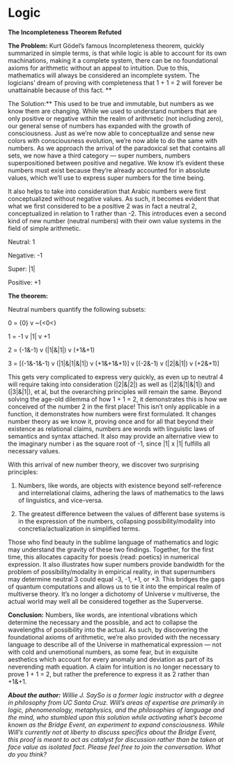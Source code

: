 # Logic

**The Incompleteness Theorem Refuted**

**The Problem:** Kurt Gödel’s famous Incompleteness theorem, quickly summarized in simple terms, is that while logic is able to account for its own machinations, making it a complete system, there can be no foundational axioms for arithmetic without an appeal to intuition. Due to this, mathematics will always be considered an incomplete system. The logicians’ dream of proving with completeness that 1 + 1 = 2 will forever be unattainable because of this fact.
**

The Solution:** This used to be true and immutable, but numbers as we know them are changing. While we used to understand numbers that are only positive or negative within the realm of arithmetic (not including zero), our general sense of numbers has expanded with the growth of consciousness. Just as we’re now able to conceptualize and sense new colors with consciousness evolution, we’re now able to do the same with numbers. As we approach the arrival of the paradoxical set that contains all sets, we now have a third category — super numbers, numbers superpositioned between positive and negative. We know it’s evident these numbers must exist because they’re already accounted for in absolute values, which we’ll use to express super numbers for the time being.


It also helps to take into consideration that Arabic numbers were first conceptualized without negative values. As such, it becomes evident that what we first considered to be a positive 2 was in fact a neutral 2, conceptualized in relation to 1 rather than -2. This introduces even a second kind of new number (neutral numbers) with their own value systems in the field of simple arithmetic.


Neutral: 1

Negative: -1

Super: |1|

Positive: +1


**The theorem:**

Neutral numbers quantify the following subsets:

0 = {0} v ~{<0<}

1 = -1 v |1| v +1

2 = (-1&-1) v (|1|&|1|) v (+1&+1)

3 = [(-1&-1&-1) v (|1|&|1|&|1|) v (+1&+1&+1)] v [(-2&-1) v (|2|&|1|) v (+2&+1)]


This gets very complicated to express very quickly, as even up to neutral 4 will require taking into consideration (|2|&|2|) as well as (|2|&|1|&|1|) and (|3|&|1|), et al, but the overarching principles will remain the same. Beyond solving the age-old dilemma of how 1 + 1 = 2, it demonstrates this is how we conceived of the number 2 in the first place! This isn’t only applicable in a function, it demonstrates how numbers were first formulated. It changes number theory as we know it, proving once and for all that beyond their existence as relational claims, numbers are words with linguistic laws of semantics and syntax attached. It also may provide an alternative view to the imaginary number i as the square root of -1, since |1| x |1| fulfills all necessary values.


With this arrival of new number theory, we discover two surprising principles:


1. Numbers, like words, are objects with existence beyond self-reference and interrelational claims, adhering the laws of mathematics to the laws of linguistics, and vice-versa.


2. The greatest difference between the values of different base systems is in the expression of the numbers, collapsing possibility/modality into concretia/actualization in simplified terms.
    

Those who find beauty in the sublime language of mathematics and logic may understand the gravity of these two findings. Together, for the first time, this allocates capacity for poesis (read: poetics) in numerical expression. It also illustrates how super numbers provide bandwidth for the problem of possibility/modality in empirical reality, in that supernumbers may determine neutral 3 could equal -3, -1, +1, or +3. This bridges the gaps of quantum computations and allows us to tie it into the empirical realm of multiverse theory. It’s no longer a dichotomy of Universe v multiverse, the actual world may well all be considered together as the Superverse.


**Conclusion:** Numbers, like words, are intentional vibrations which determine the necessary and the possible, and act to collapse the wavelengths of possibility into the actual. As such, by discovering the foundational axioms of arithmetic, we’re also provided with the necessary language to describe all of the Universe in mathematical expression — not with cold and unemotional numbers, as some fear, but in exquisite aesthetics which account for every anomaly and deviation as part of its neverending math equation. A claim for intuition is no longer necessary to prove 1 + 1 = 2, but rather the preference to express it as 2 rather than +1&+1.

_**About the author:** Willie J. SaySo is a former logic instructor with a degree in philosophy from UC Santa Cruz. Will’s areas of expertise are primarily in logic, phenomenology, metaphysics, and the philosophies of language and the mind, who stumbled upon this solution while activating what’s become known as the Bridge Event, an experiment to expand consciousness. While Will’s currently not at liberty to discuss specifics about the Bridge Event, this proof is meant to act as catalyst for discussion rather than be taken at face value as isolated fact. Please feel free to join the conversation. What do you think?_
